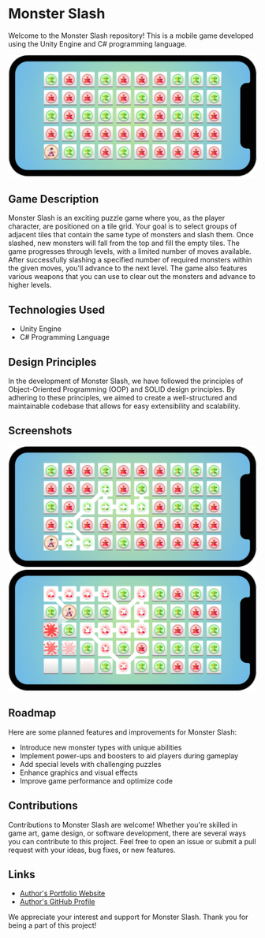 # Monster Slash
Welcome to the Monster Slash repository! This is a mobile game developed using the Unity Engine and C# programming language.

![Screenshot - 1](https://github.com/nakrekarpay1245/MonsterSlash/blob/main/MonsterSlash/Assets/Screenshots/SS_1.png)

## Game Description
Monster Slash is an exciting puzzle game where you, as the player character, are positioned on a tile grid. Your goal is to select groups of adjacent tiles that contain the same type of monsters and slash them. Once slashed, new monsters will fall from the top and fill the empty tiles. The game progresses through levels, with a limited number of moves available. After successfully slashing a specified number of required monsters within the given moves, you'll advance to the next level. The game also features various weapons that you can use to clear out the monsters and advance to higher levels.

## Technologies Used
- Unity Engine
- C# Programming Language

## Design Principles
In the development of Monster Slash, we have followed the principles of Object-Oriented Programming (OOP) and SOLID design principles. By adhering to these principles, we aimed to create a well-structured and maintainable codebase that allows for easy extensibility and scalability.

## Screenshots
![Screenshot - 2](https://github.com/nakrekarpay1245/MonsterSlash/blob/main/MonsterSlash/Assets/Screenshots/SS_2.png)
![Screenshot - 3](https://github.com/nakrekarpay1245/MonsterSlash/blob/main/MonsterSlash/Assets/Screenshots/SS_3.png)

## Roadmap
Here are some planned features and improvements for Monster Slash:

- Introduce new monster types with unique abilities
- Implement power-ups and boosters to aid players during gameplay
- Add special levels with challenging puzzles
- Enhance graphics and visual effects
- Improve game performance and optimize code

## Contributions
Contributions to Monster Slash are welcome! Whether you're skilled in game art, game design, or software development, there are several ways you can contribute to this project. Feel free to open an issue or submit a pull request with your ideas, bug fixes, or new features.

## Links
- [Author's Portfolio Website](https://www.example.com)
- [Author's GitHub Profile](https://github.com/yourusername)

We appreciate your interest and support for Monster Slash. Thank you for being a part of this project!

